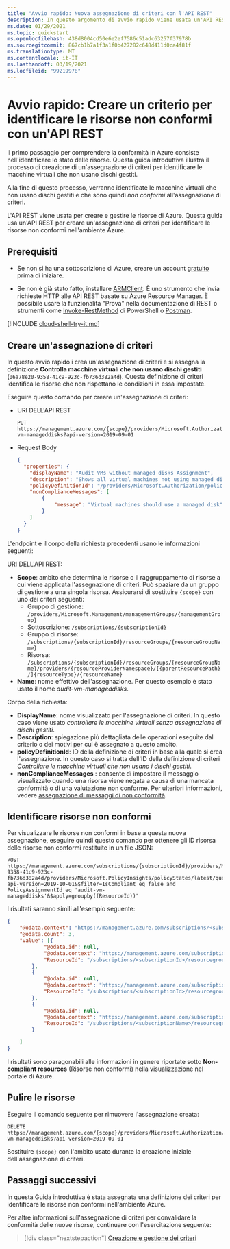 ```yaml
---
title: "Avvio rapido: Nuova assegnazione di criteri con l'API REST"
description: In questo argomento di avvio rapido viene usata un'API REST per creare un'assegnazione di Criteri di Azure per identificare le risorse non conformi.
ms.date: 01/29/2021
ms.topic: quickstart
ms.openlocfilehash: 438d8004cd50e6e2ef7586c51adc63257f37978b
ms.sourcegitcommit: 867cb1b7a1f3a1f0b427282c648d411d0ca4f81f
ms.translationtype: MT
ms.contentlocale: it-IT
ms.lasthandoff: 03/19/2021
ms.locfileid: "99219978"
---
```

# <a name="quickstart-create-a-policy-assignment-to-identify-non-compliant-resources-with-rest-api"></a>Avvio rapido: Creare un criterio per identificare le risorse non conformi con un'API REST

Il primo passaggio per comprendere la conformità in Azure consiste nell'identificare lo stato delle risorse.
Questa guida introduttiva illustra il processo di creazione di un'assegnazione di criteri per identificare le macchine virtuali che non usano dischi gestiti.

Alla fine di questo processo, verranno identificate le macchine virtuali che non usano dischi gestiti e che sono quindi _non conformi_ all'assegnazione di criteri.

L'API REST viene usata per creare e gestire le risorse di Azure. Questa guida usa un'API REST per creare un'assegnazione di criteri per identificare le risorse non conformi nell'ambiente Azure.

## <a name="prerequisites"></a>Prerequisiti

- Se non si ha una sottoscrizione di Azure, creare un account [gratuito](https://azure.microsoft.com/free/) prima di iniziare.

- Se non è già stato fatto, installare [ARMClient](https://github.com/projectkudu/ARMClient). È uno strumento che invia richieste HTTP alle API REST basate su Azure Resource Manager. È possibile usare la funzionalità "Prova" nella documentazione di REST o strumenti come [Invoke-RestMethod](/powershell/module/microsoft.powershell.utility/invoke-restmethod) di PowerShell o [Postman](https://www.postman.com).

[!INCLUDE [cloud-shell-try-it.md](../../../includes/cloud-shell-try-it.md)]

## <a name="create-a-policy-assignment"></a>Creare un'assegnazione di criteri

In questo avvio rapido i crea un'assegnazione di criteri e si assegna la definizione **Controlla macchine virtuali che non usano dischi gestiti** (`06a78e20-9358-41c9-923c-fb736d382a4d`). Questa definizione di criteri identifica le risorse che non rispettano le condizioni in essa impostate.

Eseguire questo comando per creare un'assegnazione di criteri:

   - URI DELL'API REST

     ```http
     PUT https://management.azure.com/{scope}/providers/Microsoft.Authorization/policyAssignments/audit-vm-manageddisks?api-version=2019-09-01
     ```

   - Request Body

     ```json
     {
       "properties": {
         "displayName": "Audit VMs without managed disks Assignment",
         "description": "Shows all virtual machines not using managed disks",
         "policyDefinitionId": "/providers/Microsoft.Authorization/policyDefinitions/06a78e20-9358-41c9-923c-fb736d382a4d",
         "nonComplianceMessages": [
             {
                 "message": "Virtual machines should use a managed disk"
             }
         ]
       }
     }
     ```

L'endpoint e il corpo della richiesta precedenti usano le informazioni seguenti:

URI DELL'API REST:
- **Scope**: ambito che determina le risorse o il raggruppamento di risorse a cui viene applicata l'assegnazione di criteri. Può spaziare da un gruppo di gestione a una singola risorsa. Assicurarsi di sostituire `{scope}` con uno dei criteri seguenti:
  - Gruppo di gestione: `/providers/Microsoft.Management/managementGroups/{managementGroup}`
  - Sottoscrizione: `/subscriptions/{subscriptionId}`
  - Gruppo di risorse: `/subscriptions/{subscriptionId}/resourceGroups/{resourceGroupName}`
  - Risorsa: `/subscriptions/{subscriptionId}/resourceGroups/{resourceGroupName}/providers/{resourceProviderNamespace}/[{parentResourcePath}/]{resourceType}/{resourceName}`
- **Name**: nome effettivo dell'assegnazione. Per questo esempio è stato usato il nome _audit-vm-manageddisks_.

Corpo della richiesta:
- **DisplayName**: nome visualizzato per l'assegnazione di criteri. In questo caso viene usato _controllare le macchine virtuali senza assegnazione di dischi gestiti_.
- **Description**: spiegazione più dettagliata delle operazioni eseguite dal criterio o dei motivi per cui è assegnato a questo ambito.
- **policyDefinitionId**: ID della definizione di criteri in base alla quale si crea l'assegnazione. In questo caso si tratta dell'ID della definizione di criteri _Controllare le macchine virtuali che non usano i dischi gestiti_.
- **nonComplianceMessages** : consente di impostare il messaggio visualizzato quando una risorsa viene negata a causa di una mancata conformità o di una valutazione non conforme. Per ulteriori informazioni, vedere [assegnazione di messaggi di non conformità](./concepts/assignment-structure.md#non-compliance-messages).

## <a name="identify-non-compliant-resources"></a>Identificare risorse non conformi

Per visualizzare le risorse non conformi in base a questa nuova assegnazione, eseguire quindi questo comando per ottenere gli ID risorsa delle risorse non conformi restituite in un file JSON:

```http
POST https://management.azure.com/subscriptions/{subscriptionId}/providers/Microsoft.Authorization/policyDefinitions/06a78e20-9358-41c9-923c-fb736d382a4d/providers/Microsoft.PolicyInsights/policyStates/latest/queryResults?api-version=2019-10-01&$filter=IsCompliant eq false and PolicyAssignmentId eq 'audit-vm-manageddisks'&$apply=groupby((ResourceId))"
```

I risultati saranno simili all'esempio seguente:

```json
{
    "@odata.context": "https://management.azure.com/subscriptions/<subscriptionId>/providers/Microsoft.PolicyInsights/policyStates/$metadata#latest",
    "@odata.count": 3,
    "value": [{
            "@odata.id": null,
            "@odata.context": "https://management.azure.com/subscriptions/<subscriptionId>/providers/Microsoft.PolicyInsights/policyStates/$metadata#latest/$entity",
            "ResourceId": "/subscriptions/<subscriptionId>/resourcegroups/<rgname>/providers/microsoft.compute/virtualmachines/<virtualmachineId>"
        },
        {
            "@odata.id": null,
            "@odata.context": "https://management.azure.com/subscriptions/<subscriptionId>/providers/Microsoft.PolicyInsights/policyStates/$metadata#latest/$entity",
            "ResourceId": "/subscriptions/<subscriptionId>/resourcegroups/<rgname>/providers/microsoft.compute/virtualmachines/<virtualmachine2Id>"
        },
        {
            "@odata.id": null,
            "@odata.context": "https://management.azure.com/subscriptions/<subscriptionId>/providers/Microsoft.PolicyInsights/policyStates/$metadata#latest/$entity",
            "ResourceId": "/subscriptions/<subscriptionName>/resourcegroups/<rgname>/providers/microsoft.compute/virtualmachines/<virtualmachine3Id>"
        }

    ]
}
```

I risultati sono paragonabili alle informazioni in genere riportate sotto **Non-compliant resources** (Risorse non conformi) nella visualizzazione nel portale di Azure.

## <a name="clean-up-resources"></a>Pulire le risorse

Eseguire il comando seguente per rimuovere l'assegnazione creata:

```http
DELETE https://management.azure.com/{scope}/providers/Microsoft.Authorization/policyAssignments/audit-vm-manageddisks?api-version=2019-09-01
```

Sostituire `{scope}` con l'ambito usato durante la creazione iniziale dell'assegnazione di criteri.

## <a name="next-steps"></a>Passaggi successivi

In questa Guida introduttiva è stata assegnata una definizione dei criteri per identificare le risorse non conformi nell'ambiente Azure.

Per altre informazioni sull'assegnazione di criteri per convalidare la conformità delle nuove risorse, continuare con l'esercitazione seguente:

> [!div class="nextstepaction"]
> [Creazione e gestione dei criteri](./tutorials/create-and-manage.md)
